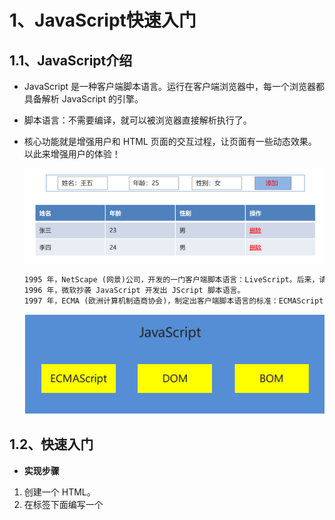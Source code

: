 # 1、JavaScript快速入门

## 1.1、JavaScript介绍

- JavaScript 是一种客户端脚本语言。运行在客户端浏览器中，每一个浏览器都具备解析 JavaScript 的引擎。

- 脚本语言：不需要编译，就可以被浏览器直接解析执行了。

- 核心功能就是增强用户和 HTML 页面的交互过程，让页面有一些动态效果。以此来增强用户的体验！

  ![](./1img/javaScript表格介绍.png)
  
  
  
  
  
  ```tex
  1995 年，NetScape (网景)公司，开发的一门客户端脚本语言：LiveScript。后来，请来 SUN 公司的专家来 进行修改，后命名为：JavaScript。
  1996 年，微软抄袭 JavaScript 开发出 JScript 脚本语言。 
  1997 年，ECMA (欧洲计算机制造商协会)，制定出客户端脚本语言的标准：ECMAScript，统一了所有客户 端脚本语言的编码方式。
  ```
  
  ![](./1img/javaScript介绍.png)

## 1.2、快速入门

- **实现步骤**

1. 创建一个 HTML。
2. 在标签下面编写一个<script>标签。
3. 在<script>标签中编写代码。
4. 通过浏览器查看

- **具体实现**

```html
<!DOCTYPE html>
<html lang=“en”>
<head>
    <meta charset=“UTF-8”>
    <title>JS快速入门</title>
</head>
<body>
    <button id=“btn”>点我呀</button>
</body>
</html>
```

###  引入js的方式一：内部方式

```html
<script>
    document.getElementById(“btn”).onclick=function () {
        alert(“点我干嘛？”);
    }
</script>
```

### 引入js的方式一：外部方式

- **创建js文件**

  ```js
  document.getElementById(“btn”).onclick=function () {
      alert(“点我干嘛？”);
  }
  ```

- **在html中引用外部js文件**

  ```js
  <script src=“js/my.js”></script>
  ```

## 1.3、开发环境搭建

- **Node.js:JavaScript 运行环境**

- **VSCode：编写前端技术的开发工具**

  根据《安装工具.pdf》文档安装Node.js和VSCode。相关资料都在“资料”文件夹中。

## 1.4、快速入门总结

- JavaScript 是一种客户端脚本语言。

- 组成部分

  ```tex
  ECMAScript、DOM、BOM
  ```

- 和 HTML 结合方式

  ```tex
  内部方式：<script></script>
  外部方式：<script src=文件路径></script>
  ```

# 2、JavaScript基本语法

## 2.1、注释

- 单行注释

  ```js
  // 注释的内容
  ```

- 多行注释

  ```js
  /*
  注释的内容
  */
  ```

## 2.2、输入输出语句

- 输入框 prompt(“提示内容”);
- 弹出警告框 alert(“提示内容”); 
-  控制台输出 console.log(“显示内容”); 
-  页面内容输出 document.write(“显示内容”);

## 2.3、变量和常量

​	JavaScript 属于弱类型的语言，定义变量时不区分具体的数据类型。

- 定义局部变量 let 变量名 = 值; 

  ```js
  //1.定义局部变量
  let name = “张三”;
  let age = 23;
  document.write(name + “,” + age +”<br>”);
  ```

- 定义全局变量 变量名 = 值; 

  ```js
  //2.定义全局变量
  {
      let l1 = “aa”;
      l2 = “bb”;
  }
  //document.write(l1);
  document.write(l2 + “<br>”);
  ```

- 定义常量 const 常量名 = 值;

  ```js
  //3.定义常量
  const PI = 3.1415926;
  //PI = 3.15;
  document.write(PI);
  ```

## 2.4、原始数据类型和typeof方法

### 2.4.1、原始数据类型

![](./1img/原始数据类型.png)

### 2.4.2、typeof

**typeof 用于判断变量的数据类型**

```js
let age = 18; 
document.write(typeof(age)); // number
```

## 2.5、运算符

- **算数运算符**

  ![](./1img/算术运算符.png)

- **赋值运算符**

  ![](./1img/赋值运算符.png)

- **比较运算符**

  ![](./1img/比较运算符.png)

- 逻辑运算符

  ![](./1img/逻辑运算符.png)

- **三元运算符**

  - 三元运算符格式

    (比较表达式) ? 表达式1 : 表达式2; 

  - 执行流程

    如果比较表达式为true，则取表达式1

    如果比较表达式为false，则取表达式2

## 2.6、流程控制和循环语句

- **if 语句**

  ```js
  //if语句
  let month = 3;
  if(month >= 3 && month <= 5) {
      document.write(“春季”);
  }else if(month >= 6 && month <= 8) {
      document.write(“夏季”);
  }else if(month >= 9 && month <= 11) {
      document.write(“秋季”);
  }else if(month == 12 || month == 1 || month == 2) {
      document.write(“冬季”);
  }else {
      document.write(“月份有误”);
  }
  
  document.write(“<br>”);
  ```

- **switch 语句**

  ```js
  //switch语句
  switch(month){
      case 3:
      case 4:
      case 5:
          document.write(“春季”);
          break;
      case 6:
      case 7:
      case 8:
          document.write(“夏季”);
          break;
      case 9:
      case 10:
      case 11:
          document.write(“秋季”);
          break;
      case 12:
      case 1:
      case 2:
          document.write(“冬季”);
          break;
      default:
          document.write(“月份有误”);
          break;
  }
  
  document.write(“<br>”);**for 循环**
  ```

- **for循环**

  ```js
  //for循环
  for(let i = 1; i <= 5; i++) {
      document.write(i + “<br>”);
  }
  ```

- **while 循环**

  ```js
  //while循环
  let n = 6;
  while(n <= 10) {
      document.write(n + “<br>”);
      n++;
  }
  ```

## 2.7、数组

- 数组的使用和 java 中的数组基本一致，但是在 JavaScript 中的数组更加灵活，数据类型和长度都没有限制。

- 定义格式
  
  - let 数组名 = [元素1,元素2,…];
  
  - ```js
    let arr = [10,20,30];
    ```
  
- 索引范围
  
  - 从 0 开始，最大到数组长度-1
- 数组长度 
  
  - 数组名.length
  
  - ```js
    for(let i = 0; i < arr.length; i++) {
        document.write(arr[i] + “<br>”);
    }
    document.write(“==============<br>”);
    ```
  
- 数组高级运算符… 
  - 数组复制
  
    ```js
     //复制数组
     let arr2 = [...arr];
     //遍历数组
     for(let i = 0; i < arr2.length; i++) {
     document.write(arr2[i] + “<br>”);
     }
     document.write(“==============<br>”);
    ```
  
  - 合并数组
  
    ```js
    //合并数组
    let arr3 = [40,50,60];
    let arr4 = [...arr2 , ...arr3];
    //遍历数组
    for(let i = 0; i < arr4.length; i++) {
    document.write(arr4[i] + “<br>”);
    }
    document.write(“==============<br>”);
    ```
  
  - 字符串转数组
  
    ```js
    //将字符串转成数组
    let arr5 = [...”heima”];
    //遍历数组
    for(let i = 0; i < arr5.length; i++) {
    document.write(arr5[i] + “<br>”);
    }
    ```
  
    

## 2.8、函数

- 函数类似于 java 中的方法，可以将一些代码进行抽取，达到复用的效果

- 定义格式

  ```js
  function 方法名(参数列表) {
      方法体; 
      return 返回值; 
  }
  ```

- 可变参数

  ```js
  function 方法名(…参数名) {
      方法体; 
      return 返回值; 
  }
  ```

  

- 匿名函数

  ```js
  function(参数列表) {
      方法体; 
  }
  ```

## 2.9、小结

- 注释：单行// 多行/**/
- 输入输出语句：prompt()、alert()、console.log()、document.write()
- 变量和常量：let、const 
- 数据类型：boolean、null、undefined、number、string、bigint
- typeof 关键字：用于判断变量的数据类型 
- 运算符：算数、赋值、逻辑、比较、三元运算符 
-  流程控制和循环语句：if、switch、for、while
- 数组：数据类型和长度没有限制，let 数组名 = [长度/元素]
-  函数：类似方法，抽取代码，提高复用性

# 3、JavaScript DOM

## 3.1、DOM介绍

- DOM(Document Object Model)：文档对象模型。
- 将 HTML 文档的各个组成部分，封装为对象。借助这些对象，可以对 HTML 文档进行增删改查的动态操作。

![](./1img/DOM介绍.png)

## 3.2、Element元素的获取操作

- 具体方法

![](./1img/DOM的获取方式.png)

- 代码实现

```html
<!DOCTYPE html>
<html lang=“en”>
<head>
    <meta charset=“UTF-8”>
    <meta name=“viewport” content=“width=device-width, initial-scale=1.0”>
    <title>元素的获取</title>
</head>
<body>
    <div id=“div1”>div1</div>
    <div id=“div2”>div2</div>
    <div class=“cls”>div3</div>
    <div class=“cls”>div4</div>
    <input type=“text” name=“username”/>
</body>
<script>
    //1. getElementById()   根据id属性值获取元素对象
    let div1 = document.getElementById(“div1”);
    //alert(div1);

    //2. getElementsByTagName()   根据元素名称获取元素对象们，返回数组
    let divs = document.getElementsByTagName(“div”);
    //alert(divs.length);

    //3. getElementsByClassName()  根据class属性值获取元素对象们，返回数组
    let cls = document.getElementsByClassName(“cls”);
    //alert(cls.length);

    //4. getElementsByName()   根据name属性值获取元素对象们，返回数组
    let username = document.getElementsByName(“username”);
    //alert(username.length);

    //5. 子元素对象.parentElement属性   获取当前元素的父元素
    let body = div1.parentElement;
    alert(body);
</script>
</html>
```

## 3.3、Element元素的增删改操作

- **具体方法**

  ![](./1img/DOM的增删改.png)

- **代码实现**

  ```html
  <!DOCTYPE html>
  <html lang=“en”>
  <head>
      <meta charset=“UTF-8”>
      <meta name=“viewport” content=“width=device-width, initial-scale=1.0”>
      <title>元素的增删改</title>
  </head>
  <body>
      <select id=“s”>
          <option>—请选择—</option>
          <option>北京</option>
          <option>上海</option>
          <option>广州</option>
      </select>
  </body>
  <script>
      //1. createElement()   创建新的元素
      let option = document.createElement(“option”);
      //为option添加文本内容
      option.innerText = “深圳”;
  
      //2. appendChild()     将子元素添加到父元素中
      let select = document.getElementById(“s”);
      select.appendChild(option);
  
      //3. removeChild()     通过父元素删除子元素
      //select.removeChild(option);
  
      //4. replaceChild()    用新元素替换老元素
      let option2 = document.createElement(“option”);
      option2.innerText = “杭州”;
      select.replaceChild(option2,option);
  
  </script>
  </html>
  ```

## 3.4、Attribute属性的操作

- **具体方法**

  ![](./1img/Attribute属性的操作.png)

- **代码实现**

  ```html
  <!DOCTYPE html>
  <html lang=“en”>
  <head>
      <meta charset=“UTF-8”>
      <meta name=“viewport” content=“width=device-width, initial-scale=1.0”>
      <title>属性的操作</title>
      <style>
          .aColor{
              color: blue;
          }
      </style>
  </head>
  <body>
      <a>点我呀</a>
  </body>
  <script>
      //1. setAttribute()    添加属性
      let a = document.getElementsByTagName(“a”)[0];
      a.setAttribute(“href”,”https://www.baidu.com”);
  
      //2. getAttribute()    获取属性
      let value = a.getAttribute(“href”);
      //alert(value);
  
      //3. removeAttribute()  删除属性
      //a.removeAttribute(“href”);
  
      //4. style属性   添加样式
      //a.style.color = “red”;
  
      //5. className属性   添加指定样式
      a.className = “aColor”;
  
  </script>
  </html>
  ```

## 3.5、Text文本的操作

- **具体方法**

  ![](./1img/Text文本的操作.png)

- **代码实现**

  ```html
  <!DOCTYPE html>
  <html lang=“en”>
  <head>
      <meta charset=“UTF-8”>
      <meta name=“viewport” content=“width=device-width, initial-scale=1.0”>
      <title>文本的操作</title>
  </head>
  <body>
      <div id=“div”></div>
  </body>
  <script>
      //1. innerText   添加文本内容，不解析标签
      let div = document.getElementById(“div”);
      div.innerText = “我是div”;
      //div.innerText = “<b>我是div</b>”;
  
      //2. innerHTML   添加文本内容，解析标签
      div.innerHTML = “<b>我是div</b>”;
  
  </script>
  </html>
  ```

## 3.6、DOM小结

- DOM(Document Object Model)：文档对象模型 

  - Document：文档对象
- Element：元素对象
  - Attribute：属性对象
- Text：文本对象
- 元素的操作
  - getElementById()
  - getElementsByTagName()
  - getElementsByName()
  - getElementsByClassName()
  - 子元素对象.parentElement属性
  - createElement()
  - appendChild()
  - removeChild()
  - replaceChild()
- 属性的操作
  - setAtrribute()
  - getAtrribute()
  - removeAtrribute()
  - style属性
- 文本的操作
  - innerText
  - innerHTML

# 4、JavaScript 事件

## 4.1、事件介绍

事件指的就是当某些组件执行了某些操作后，会触发某些代码的执行。

- **常用的事件**

![](./1img/常用的事件.png)

- **了解的事件**

![](./1img/了解的事件.png)

## 4.2、事件操作

绑定事件

- **方式一**

  通过标签中的事件属性进行绑定。

  ```html
  <button id=“btn” onclick=“执行的功能”></button>
  ```

- **方式二**

  通过 DOM 元素属性绑定。

  ```js
  document.getElementById(“btn”).onclick = 执行的功能
  ```

## 4.3、事件小结

- 事件指的就是当某些组件执行了某些操作后，会触发某些代码的执行。
- 常用的事件 onload onsubmit onclick ondblclick onblur onfocus onchange
- 绑定事件方式
  - 方式一：通过标签中的事件属性进行绑定。
  - 方式二：通过 DOM 元素属性绑定。

# 5、JavaScript综合案例

## 5.1、案例效果介绍

- 在“姓名、年龄、性别”三个文本框中填写信息后，添加到“学生信息表”列表（表格）中。

![](./1img/综合案例-添加功能分析.png)

## 5.2、添加功能的分析

1. 为添加按钮绑定单击事件。
2. 创建 tr 元素。
3. 创建 4 个 td 元素。
4. 将 td 添加到 tr 中。
5.  获取文本框输入的信息。
6. 创建 3 个文本元素。
7. 将文本元素添加到对应的 td 中。
8. 创建 a 元素。
9. 将 a 元素添加到对应的 td 中。
10. 将 tr 添加到 table 中。

## 5.3、添加功能的实现

```html
<!DOCTYPE html>
<html lang=“en”>
<head>
    <meta charset=“UTF-8”>
    <title>动态表格</title>

    <style>
        table{
            border: 1px solid;
            margin: auto;
            width: 500px;
        }

        td,th{
            text-align: center;
            border: 1px solid;
        }
        div{
            text-align: center;
            margin: 50px;
        }
    </style>

</head>
<body>

<div>
    <input type=“text” id=“name” placeholder=“请输入姓名” autocomplete=“off”>
    <input type=“text” id=“age”  placeholder=“请输入年龄” autocomplete=“off”>
    <input type=“text” id=“gender”  placeholder=“请输入性别” autocomplete=“off”>
    <input type=“button” value=“添加” id=“add”>
</div>

    <table id=“tb”>
        <caption>学生信息表</caption>
        <tr>
            <th>姓名</th>
            <th>年龄</th>
            <th>性别</th>
            <th>操作</th>
        </tr>

        <tr>
            <td>张三</td>
            <td>23</td>
            <td>男</td>
            <td><a href=“JavaScript:void(0);” onclick=“drop(this)”>删除</a></td>
        </tr>

        <tr>
            <td>李四</td>
            <td>24</td>
            <td>男</td>
            <td><a href=“JavaScript:void(0);” onclick=“drop(this)”>删除</a></td>
        </tr>

    </table>

</body>
<script>
    //一、添加功能
    //1.为添加按钮绑定单击事件
    document.getElementById(“add”).onclick = function(){
        //2.创建行元素
        let tr = document.createElement(“tr”);
        //3.创建4个单元格元素
        let nameTd = document.createElement(“td”);
        let ageTd = document.createElement(“td”);
        let genderTd = document.createElement(“td”);
        let deleteTd = document.createElement(“td”);
        //4.将td添加到tr中
        tr.appendChild(nameTd);
        tr.appendChild(ageTd);
        tr.appendChild(genderTd);
        tr.appendChild(deleteTd);
        //5.获取输入框的文本信息
        let name = document.getElementById(“name”).value;
        let age = document.getElementById(“age”).value;
        let gender = document.getElementById(“gender”).value;
        //6.根据获取到的信息创建3个文本元素
        let nameText = document.createTextNode(name);
        let ageText = document.createTextNode(age);
        let genderText = document.createTextNode(gender);
        //7.将3个文本元素添加到td中
        nameTd.appendChild(nameText);
        ageTd.appendChild(ageText);
        genderTd.appendChild(genderText);
        //8.创建超链接元素和显示的文本以及添加href属性
        let a = document.createElement(“a”);
        let aText = document.createTextNode(“删除”);
        a.setAttribute(“href”,”JavaScript:void(0);”);
        a.setAttribute(“onclick”,”drop(this)”);
        a.appendChild(aText);
        //9.将超链接元素添加到td中
        deleteTd.appendChild(a);
        //10.获取table元素，将tr添加到table中
        let table = document.getElementById(“tb”);
        table.appendChild(tr);
    }
</script>
</html>
```

## 5.4、删除功能的分析

- **删除功能介绍**

![](./1img/综合案例-删除功能分析.png)

- **删除功能分析**

1. 为每个删除超链接添加单击事件属性。
2. 定义删除的方法。
3. 获取 table 元素。
4. 获取 tr 元素。
5. 通过 table 删除 tr。

## 5.5、删除功能的实现

```js
//二、删除的功能
//1.为每个删除超链接标签添加单击事件的属性
//2.定义删除的方法
function drop(obj){
//3.获取table元素
let table = obj.parentElement.parentElement.parentElement;
//4.获取tr元素
let tr = obj.parentElement.parentElement;
//5.通过table删除tr
table.removeChild(tr);
}
```

